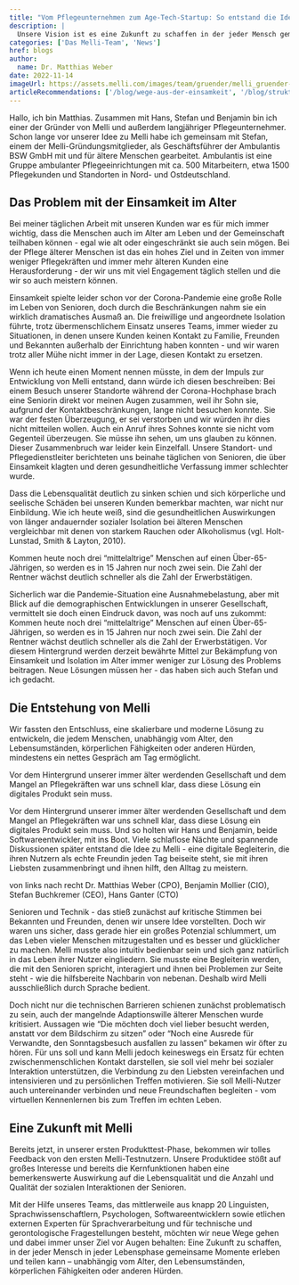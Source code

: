 ```yaml
---
title: "Vom Pflegeunternehmen zum Age-Tech-Startup: So entstand die Idee von Melli"
description: |
  Unsere Vision ist es eine Zukunft zu schaffen in der jeder Mensch gemeinsame Momente erleben und teilen kann unabhängig vom Alter, den Lebensumständen, körperlichen Fähigkeiten oder anderen Hürden. - Dr. Matthias Weber
categories: ['Das Melli-Team', 'News']
href: blogs
author:
  name: Dr. Matthias Weber
date: 2022-11-14
imageUrl: https://assets.melli.com/images/team/gruender/melli_gruender-02-1536.webp
articleRecommendations: ['/blog/wege-aus-der-einsamkeit', '/blog/struktur', '/blog/soziale-kontakte']
---
```


<intro-section>
Hallo, ich bin Matthias. Zusammen mit Hans, Stefan und Benjamin bin ich einer der Gründer von Melli und außerdem langjähriger Pflegeunternehmer. Schon lange vor unserer Idee zu Melli habe ich gemeinsam mit Stefan, einem der Melli-Gründungsmitglieder, als Geschäftsführer der Ambulantis BSW GmbH mit und für ältere Menschen gearbeitet. Ambulantis ist eine Gruppe ambulanter Pflegeeinrichtungen mit ca. 500 Mitarbeitern, etwa 1500 Pflegekunden und Standorten in Nord- und Ostdeutschland.
</intro-section>

<br>

## Das Problem mit der Einsamkeit im Alter

Bei meiner täglichen Arbeit mit unseren Kunden war es für mich immer wichtig, dass die Menschen auch im Alter am Leben und der Gemeinschaft teilhaben können - egal wie alt oder eingeschränkt sie auch sein mögen. Bei der Pflege älterer Menschen ist das ein hohes Ziel und in Zeiten von immer weniger Pflegekräften und immer mehr älteren Kunden eine Herausforderung - der wir uns mit viel Engagement täglich stellen und die wir so auch meistern können.

Einsamkeit spielte leider schon vor der Corona-Pandemie eine große Rolle im Leben von Senioren, doch durch die Beschränkungen nahm sie ein wirklich dramatisches Ausmaß an. Die freiwillige und angeordnete  Isolation führte, trotz übermenschlichem Einsatz unseres Teams, immer wieder zu Situationen, in denen unsere Kunden keinen Kontakt zu Familie, Freunden und Bekannten außerhalb der Einrichtung haben konnten - und wir waren trotz aller Mühe nicht immer in der Lage, diesen Kontakt zu ersetzen. 

Wenn ich heute einen Moment nennen müsste, in dem der Impuls zur Entwicklung von Melli entstand, dann würde ich diesen beschreiben: Bei einem Besuch unserer Standorte während der Corona-Hochphase brach eine Seniorin direkt vor meinen Augen zusammen, weil ihr Sohn sie, aufgrund der Kontaktbeschränkungen, lange nicht besuchen konnte. Sie war der festen Überzeugung, er sei verstorben und wir würden ihr dies nicht mitteilen wollen. Auch ein Anruf ihres Sohnes konnte sie nicht vom Gegenteil überzeugen. Sie müsse ihn sehen, um uns glauben zu können. Dieser Zusammenbruch war leider kein Einzelfall. Unsere Standort- und Pflegedienstleiter berichteten uns beinahe täglichen von Senioren, die über Einsamkeit klagten und deren gesundheitliche Verfassung immer schlechter wurde.

Dass die Lebensqualität deutlich zu sinken schien und sich körperliche und seelische Schäden bei unseren Kunden bemerkbar machten, war nicht nur Einbildung. Wie ich heute weiß, sind die gesundheitlichen Auswirkungen von länger andauernder sozialer Isolation bei älteren Menschen vergleichbar mit denen von starkem Rauchen oder Alkoholismus (vgl. Holt-Lunstad, Smith & Layton, 2010).

<BlogQuote source="Dr. Matthias Weber">
  Kommen heute noch drei “mittelaltrige” Menschen auf einen Über-65-Jährigen, so werden es in 15 Jahren nur noch zwei sein. Die Zahl der Rentner wächst deutlich schneller als die Zahl der Erwerbstätigen.
</BlogQuote>
<br>

Sicherlich war die Pandemie-Situation eine Ausnahmebelastung, aber mit Blick auf die demographischen Entwicklungen in unserer Gesellschaft, vermittelt sie doch einen Eindruck davon, was noch auf uns zukommt: Kommen heute noch drei “mittelaltrige” Menschen auf einen Über-65-Jährigen, so werden es in 15 Jahren nur noch zwei sein. Die Zahl der Rentner wächst deutlich schneller als die Zahl der Erwerbstätigen. Vor diesem Hintergrund werden derzeit bewährte Mittel zur Bekämpfung von Einsamkeit und Isolation im Alter immer weniger zur Lösung des Problems beitragen. Neue Lösungen müssen her - das haben sich auch Stefan und ich gedacht.

## Die Entstehung von Melli

Wir fassten den Entschluss, eine skalierbare und moderne Lösung zu entwickeln, die jedem Menschen, unabhängig vom Alter, den Lebensumständen, körperlichen Fähigkeiten oder anderen Hürden, mindestens ein nettes Gespräch am Tag ermöglicht. 

<BlogQuote source="Dr. Matthias Weber">
  Vor dem Hintergrund unserer immer älter werdenden Gesellschaft und dem Mangel an Pflegekräften war uns schnell klar, dass diese Lösung ein digitales Produkt sein muss.
</BlogQuote>
<br>

Vor dem Hintergrund unserer immer älter werdenden Gesellschaft und dem Mangel an Pflegekräften war uns schnell klar, dass diese Lösung ein digitales Produkt sein muss. Und so holten wir Hans und Benjamin, beide Softwareentwickler, mit ins Boot. Viele schlaflose Nächte und spannende Diskussionen später entstand die Idee zu Melli - eine digitale Begleiterin, die ihren Nutzern als echte Freundin jeden Tag beiseite steht, sie mit ihren Liebsten zusammenbringt und ihnen hilft, den Alltag zu meistern.

<StaticGallery
  :images="[
    'https://assets.melli.com/images/images/team/melli_team_matthias-01-1536.webp', 
    'https://assets.melli.com/images/images/team/melli_team_benni-01-1536.webp',
    'https://assets.melli.com/images/images/team/melli_team_stefan-01-1536.webp',
    'https://assets.melli.com/images/images/team/melli_team_hansi-01-1536.webp',
]"
/>

<p class="text-sm italic leading-5">
von links nach recht Dr. Matthias Weber (CPO), Benjamin Mollier (CIO), Stefan Buchkremer (CEO), Hans Ganter (CTO)
</p>

Senioren und Technik - das stieß zunächst auf kritische Stimmen bei Bekannten und Freunden, denen wir unsere Idee vorstellten. Doch wir waren uns sicher, dass gerade hier ein großes Potenzial schlummert, um das Leben vieler Menschen mitzugestalten und es besser und glücklicher zu machen. 
Melli musste also intuitiv bedienbar sein und sich ganz natürlich in das Leben ihrer Nutzer eingliedern. Sie musste eine Begleiterin werden, die mit den Senioren spricht, interagiert und ihnen bei Problemen zur Seite steht - wie die hilfsbereite Nachbarin von nebenan. Deshalb wird Melli ausschließlich durch Sprache bedient. 

Doch nicht nur die technischen Barrieren schienen zunächst problematisch zu sein, auch der mangelnde Adaptionswille älterer Menschen wurde kritisiert. Aussagen wie “Die möchten doch viel lieber besucht werden, anstatt vor dem Bildschirm zu sitzen” oder “Noch eine Ausrede für Verwandte, den Sonntagsbesuch ausfallen zu lassen” bekamen wir öfter zu hören. 
Für uns soll und kann Melli jedoch keineswegs ein Ersatz für echten zwischenmenschlichen Kontakt darstellen, sie soll viel mehr bei sozialer Interaktion unterstützen, die Verbindung zu den Liebsten vereinfachen und intensivieren und zu persönlichen Treffen motivieren. Sie soll Melli-Nutzer auch untereinander verbinden und neue Freundschaften begleiten - vom virtuellen Kennenlernen bis zum Treffen im echten Leben.

## Eine Zukunft mit Melli

Bereits jetzt, in unserer ersten Produkttest-Phase, bekommen wir tolles Feedback von den ersten Melli-Testnutzern. Unsere Produktidee stößt auf großes Interesse und bereits die Kernfunktionen haben eine bemerkenswerte Auswirkung auf die Lebensqualität und die Anzahl und Qualität der sozialen Interaktionen der Senioren.

Mit der Hilfe unseres Teams, das mittlerweile aus knapp 20 Linguisten, Sprachwissenschaftlern, Psychologen, Softwareentwicklern sowie etlichen externen Experten für Sprachverarbeitung und für technische und gerontologische Fragestellungen besteht, möchten wir neue Wege gehen und dabei immer unser Ziel vor Augen behalten: Eine Zukunft zu schaffen, in der jeder Mensch in jeder Lebensphase gemeinsame Momente erleben und teilen kann – unabhängig vom Alter, den Lebensumständen, körperlichen Fähigkeiten oder anderen Hürden.